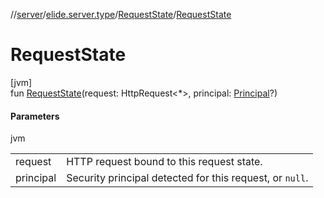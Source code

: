 //[server](../../../index.md)/[elide.server.type](../index.md)/[RequestState](index.md)/[RequestState](-request-state.md)

# RequestState

[jvm]\
fun [RequestState](-request-state.md)(request: HttpRequest&lt;*&gt;, principal: [Principal](https://docs.oracle.com/javase/8/docs/api/java/security/Principal.html)?)

#### Parameters

jvm

| | |
|---|---|
| request | HTTP request bound to this request state. |
| principal | Security principal detected for this request, or `null`. |
